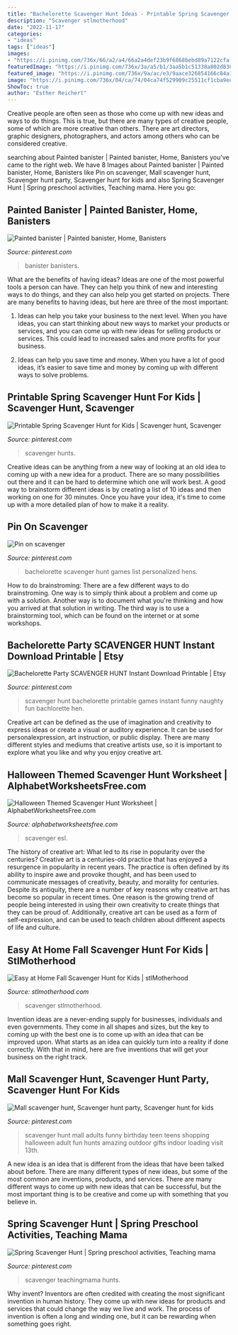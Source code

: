 ```yaml
---
title: "Bachelorette Scavenger Hunt Ideas - Printable Spring Scavenger Hunt For Kids"
description: "Scavenger stlmotherhood"
date: "2022-11-17"
categories:
- "ideas"
tags: ["ideas"]
images:
- "https://i.pinimg.com/736x/66/a2/a4/66a2a4def23b9f6868bebd89a7122cfa.jpg"
featuredImage: "https://i.pinimg.com/736x/3a/a5/b1/3aa5b1c51338a802d83877a1307b2a2c.jpg"
featured_image: "https://i.pinimg.com/736x/9a/ac/e3/9aace326854166c84a1f06f8e11439a7.jpg"
image: "https://i.pinimg.com/736x/04/ca/74/04ca74f529909c25511cf1cba9edea43.jpg"
ShowToc: true
author: "Esther Reichert"
---
```



Creative people are often seen as those who come up with new ideas and ways to do things. This is true, but there are many types of creative people, some of which are more creative than others. There are art directors, graphic designers, photographers, and actors among others who can be considered creative.

	

		
searching about Painted banister | Painted banister, Home, Banisters you've came to the right web. We have 8 Images about Painted banister | Painted banister, Home, Banisters like Pin on scavenger, Mall scavenger hunt, Scavenger hunt party, Scavenger hunt for kids and also Spring Scavenger Hunt | Spring preschool activities, Teaching mama. Here you go:
		
    
## Painted Banister | Painted Banister, Home, Banisters

<img loading=lazy src="https://i.pinimg.com/736x/ff/2a/5a/ff2a5a78f4f137b1f023680a3a657a59.jpg" onerror="this.onerror=null;this.src='https://tse3.mm.bing.net/th?id=OIP.MjSEkN3Vrr4WozqnszzEUAHaJ3&amp;pid=15.1';" alt="Painted banister | Painted banister, Home, Banisters">

_Source: pinterest.com_

>banister banisters. 

	

What are the benefits of having ideas?
Ideas are one of the most powerful tools a person can have. They can help you think of new and interesting ways to do things, and they can also help you get started on projects. There are many benefits to having ideas, but here are three of the most important: 
1. Ideas can help you take your business to the next level. When you have ideas, you can start thinking about new ways to market your products or services, and you can come up with new ideas for selling products or services. This could lead to increased sales and more profits for your business. 

2. Ideas can help you save time and money. When you have a lot of good ideas, it’s easier to save time and money by coming up with different ways to solve problems.

    
## Printable Spring Scavenger Hunt For Kids | Scavenger Hunt, Scavenger

<img loading=lazy src="https://i.pinimg.com/736x/76/6b/31/766b317a707a43ce55310e65acd2aba7.jpg" onerror="this.onerror=null;this.src='https://tse1.mm.bing.net/th?id=OIP.IxP1yTbRoru4DEPfR-XFKwHaO0&amp;pid=15.1';" alt="Printable Spring Scavenger Hunt for Kids | Scavenger hunt, Scavenger">

_Source: pinterest.com_

>scavenger hunts. 

	

Creative ideas can be anything from a new way of looking at an old idea to coming up with a new idea for a product. There are so many possibilities out there and it can be hard to determine which one will work best. A good way to brainstorm different ideas is by creating a list of 10 ideas and then working on one for 30 minutes. Once you have your idea, it's time to come up with a more detailed plan of how to make it a reality.

    
## Pin On Scavenger

<img loading=lazy src="https://i.pinimg.com/736x/9a/ac/e3/9aace326854166c84a1f06f8e11439a7.jpg" onerror="this.onerror=null;this.src='https://tse2.mm.bing.net/th?id=OIP.iqFw2WlbEo8pBIZj4hnt7AHaKX&amp;pid=15.1';" alt="Pin on scavenger">

_Source: pinterest.com_

>bachelorette scavenger hunt games list personalized hens. 

	

How to do brainstroming:
There are a few different ways to do brainstroming. One way is to simply think about a problem and come up with a solution. Another way is to document what you're thinking and how you arrived at that solution in writing. The third way is to use a brainstorming tool, which can be found on the internet or at some workshops.

    
## Bachelorette Party SCAVENGER HUNT Instant Download Printable | Etsy

<img loading=lazy src="https://i.pinimg.com/736x/66/a2/a4/66a2a4def23b9f6868bebd89a7122cfa.jpg" onerror="this.onerror=null;this.src='https://tse4.mm.bing.net/th?id=OIP.OAh2ofyVJvfqKaTZik1nuQHaKX&amp;pid=15.1';" alt="Bachelorette Party SCAVENGER HUNT Instant Download Printable | Etsy">

_Source: pinterest.com_

>scavenger hunt bachelorette printable games instant funny naughty fun bachlorette hen. 

	

Creative art can be defined as the use of imagination and creativity to express ideas or create a visual or auditory experience. It can be used for personalexpression, art instruction, or public display. There are many different styles and mediums that creative artists use, so it is important to explore what you like and why you enjoy creative art.

    
## Halloween Themed Scavenger Hunt Worksheet | AlphabetWorksheetsFree.com

<img loading=lazy src="https://www.alphabetworksheetsfree.com/wp-content/uploads/2020/11/halloween-scavenger-hunt-esl-worksheetterike-2.jpg" onerror="this.onerror=null;this.src='https://tse1.mm.bing.net/th?id=OIP.iX5_rgjz95B3s62r6sV3YQHaKe&amp;pid=15.1';" alt="Halloween Themed Scavenger Hunt Worksheet | AlphabetWorksheetsFree.com">

_Source: alphabetworksheetsfree.com_

>scavenger esl. 

	

The history of creative art: What led to its rise in popularity over the centuries?
Creative art is a centuries-old practice that has enjoyed a resurgence in popularity in recent years. The practice is often defined by its ability to inspire awe and provoke thought, and has been used to communicate messages of creativity, beauty, and morality for centuries. Despite its antiquity, there are a number of key reasons why creative art has become so popular in recent times. One reason is the growing trend of people being interested in using their own creativity to create things that they can be proud of. Additionally, creative art can be used as a form of self-expression, and can be used to teach children about different aspects of life and culture.

    
## Easy At Home Fall Scavenger Hunt For Kids | StlMotherhood

<img loading=lazy src="https://stlmotherhood.com/wp-content/uploads/2020/08/Ready-for-fun_-3.png" onerror="this.onerror=null;this.src='https://tse2.mm.bing.net/th?id=OIP.G0o8FBiHb36oPN3noNIMHAHaJ3&amp;pid=15.1';" alt="Easy at Home Fall Scavenger Hunt for Kids | stlMotherhood">

_Source: stlmotherhood.com_

>scavenger stlmotherhood. 

	

Invention ideas are a never-ending supply for businesses, individuals and even governments. They come in all shapes and sizes, but the key to coming up with the best one is to come up with an idea that can be improved upon. What starts as an idea can quickly turn into a reality if done correctly. With that in mind, here are five inventions that will get your business on the right track.

    
## Mall Scavenger Hunt, Scavenger Hunt Party, Scavenger Hunt For Kids

<img loading=lazy src="https://i.pinimg.com/736x/04/ca/74/04ca74f529909c25511cf1cba9edea43.jpg" onerror="this.onerror=null;this.src='https://tse3.mm.bing.net/th?id=OIP.7Qx95Hs77q-Ok5DEdoRiUwHaMW&amp;pid=15.1';" alt="Mall scavenger hunt, Scavenger hunt party, Scavenger hunt for kids">

_Source: pinterest.com_

>scavenger hunt mall adults funny birthday teen teens shopping halloween adult fun hunts amazing outdoor gifts indoor loading visit 13th. 

	

A new idea is an idea that is different from the ideas that have been talked about before. There are many different types of new ideas, but some of the most common are inventions, products, and services. There are many different ways to come up with new ideas that can be successful, but the most important thing is to be creative and come up with something that you believe in.

    
## Spring Scavenger Hunt | Spring Preschool Activities, Teaching Mama

<img loading=lazy src="https://i.pinimg.com/736x/3a/a5/b1/3aa5b1c51338a802d83877a1307b2a2c.jpg" onerror="this.onerror=null;this.src='https://tse2.mm.bing.net/th?id=OIP.qDwQv1A0UO8vCJRl0kYHFgHaHa&amp;pid=15.1';" alt="Spring Scavenger Hunt | Spring preschool activities, Teaching mama">

_Source: pinterest.com_

>scavenger teachingmama hunts. 

	

Why invent?
Inventors are often credited with creating the most significant invention in human history. They come up with new ideas for products and services that could change the way we live and work. The process of invention is often a long and winding one, but it can be rewarding when something goes right.

